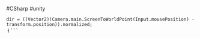 #CSharp #unity 

```CSharp
dir = ((Vector2)(Camera.main.ScreenToWorldPoint(Input.mousePosition) - transform.position)).normalized;
ㅓ```
